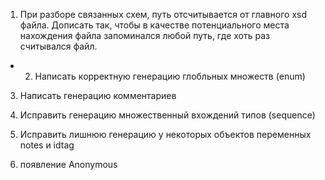 

1. При разборе связанных схем, путь отсчитывается от главного xsd файла. Дописать так, чтобы в качестве потенциального  места нахождения файла запоминался любой путь, где хоть раз считывался файл.

- 2. Написать корректную генерацию глобльных множеств (enum)

3. Написать генерацию комментариев

4. Исправить генерацию множественный вхождений типов (sequence)

5. Исправить лишнюю генерацию у некоторых объектов переменных notes и idtag 

6. появление Anonymous
